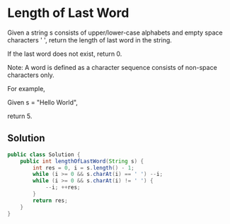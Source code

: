 # Length of Last Word

Given a string s consists of upper/lower-case alphabets and empty space characters ' ', return the length of last word in the string.

If the last word does not exist, return 0.

Note: A word is defined as a character sequence consists of non-space characters only.

For example, 

Given s = "Hello World",

return 5.

## Solution

```java
public class Solution {
    public int lengthOfLastWord(String s) {
        int res = 0, i = s.length() - 1;
        while (i >= 0 && s.charAt(i) == ' ') --i;
        while (i >= 0 && s.charAt(i) != ' ') {
            --i; ++res;
        }
        return res;
    }
}
```